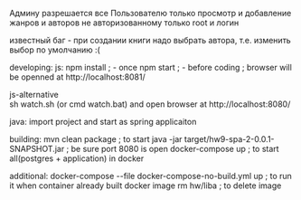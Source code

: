 Админу разрешается все
Пользователю только просмотр и добавление жанров и авторов
не авторизованному только root и логин

известный баг - при создании книги надо выбрать автора, т.е. изменить выбор по умолчанию :(

developing: 
  js:
	npm install ; - once
	npm start   ; - before coding
	; browser will be openned at http://localhost:8081/ 
	
  js-alternative 	
	sh watch.sh (or cmd watch.bat) and open browser at http://localhost:8080/
	 
  java: 
    import project and start as spring applicaiton

building:
  mvn clean package ; to start java -jar target/hw9-spa-2-0.0.1-SNAPSHOT.jar ; be sure port 8080 is open
  docker-compose up ; to start all(postgres + application) in docker

additional:
  docker-compose --file docker-compose-no-build.yml up ; to run it when container already built
  docker image rm hw/liba ; to delete image
  	
